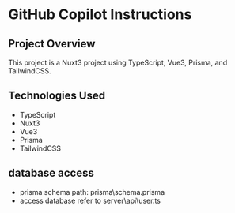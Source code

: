 # GitHub Copilot Instructions

## Project Overview
This project is a Nuxt3 project using TypeScript, Vue3, Prisma, and TailwindCSS.

## Technologies Used
- TypeScript
- Nuxt3
- Vue3
- Prisma
- TailwindCSS

## database access
- prisma schema path: prisma\schema.prisma
- access database refer to server\api\user.ts